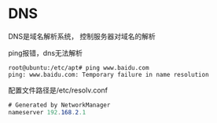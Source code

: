 DNS
==============
DNS是域名解析系统， 控制服务器对域名的解析

ping报错，dns无法解析
```
root@ubuntu:/etc/apt# ping www.baidu.com
ping: www.baidu.com: Temporary failure in name resolution
```
配置文件路径是/etc/resolv.conf
```CS
# Generated by NetworkManager
nameserver 192.168.2.1
```
